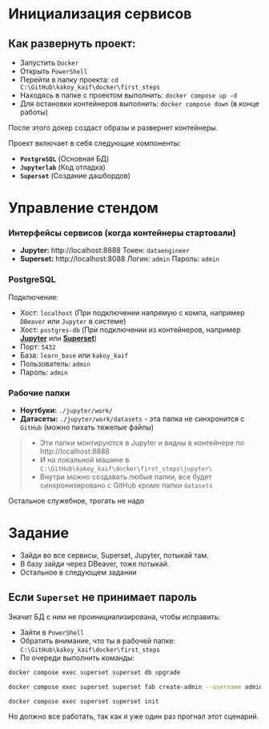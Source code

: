 # Инициализация сервисов

## Как развернуть проект:
- Запустить `Docker`
- Открыть `PowerShell`
- Перейти в папку проекта: `cd C:\GitHub\kakoy_kaif\docker\first_steps`
- Находясь в папке с проектом выполнить: `docker compose up -d`
- Для остановки контейнеров выполнить: `docker compose down` (в конце работы) 

После этого докер создаст образы и развернет контейнеры.

Проект включает в себя следующие компоненты:
- **`PostgreSQL`** (Основная БД)
- **`Jupyterlab`** (Код отладка)
- **`Superset`** (Создание дашбордов)

# Управление стендом

### Интерфейсы сервисов (когда контейнеры стартовали)
- **Jupyter:** http://localhost:8888 Токен: `dataengineer`
- **Superset:** http://localhost:8088 Логин: `admin` Пароль: `admin`

### PostgreSQL
Подключение:
- Хост: `localhost` (При подключении напрямую с компа, например `DBeaver` или `Jupyter` в системе)
- Хост: `postgres-db` (При подключении из контейнеров, например [**Jupyter**](http://localhost:8888) или [**Superset**](http://localhost:8088))
- Порт: `5432`
- База: `learn_base` или `kakoy_kaif`
- Пользователь: `admin`
- Пароль: `admin`

### Рабочие папки

- **Ноутбуки:** `./jupyter/work/`
- **Датасеты:** `./jupyter/work/datasets` - эта папка не синхронится с `GitHub` (можно пихать тяжелые файлы)

> - Эти папки монтируются в Jupyter и видны в контейнере по http://localhost:8888
> - И на локальной машине в `C:\GitHub\kakoy_kaif\docker\first_steps\jupyter\`
> - Внутри можно создавать любые папки, все будет синхронизировано с GitHub кроме папки `datasets`

Остальное служебное, трогать не надо

# Задание

- Зайди во все сервисы, Superset, Jupyter, потыкай там.
- В базу зайди через DBeaver, тоже потыкай.
- Остальное в следующем задании


## Если `Superset` не принимает пароль

Значит БД с ним не проинициализирована, чтобы исправить:

- Зайти в `PowerShell`
- Обратить внимание, что ты в рабочей папке: `C:\GitHub\kakoy_kaif\docker\first_steps`
- По очереди выполнить команды:
```bash
docker compose exec superset superset db upgrade

docker compose exec superset superset fab create-admin --username admin --firstname Admin --lastname User --email admin@example.com --password admin

docker compose exec superset superset init
```
Но должно все работать, так как я уже один раз прогнал этот сценарий.
